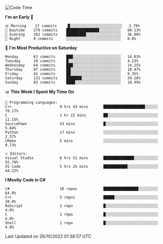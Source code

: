 <!--START_SECTION:waka-->
![Code Time](http://img.shields.io/badge/Code%20Time-878%20hrs%2038%20mins-blue)

**I'm an Early 🐤** 

```text
🌞 Morning    17 commits     █░░░░░░░░░░░░░░░░░░░░░░░░   3.79% 
🌆 Daytime    270 commits    ███████████████░░░░░░░░░░   60.13% 
🌃 Evening    162 commits    █████████░░░░░░░░░░░░░░░░   36.08% 
🌙 Night      0 commits      ░░░░░░░░░░░░░░░░░░░░░░░░░   0.0%

```
📅 **I'm Most Productive on Saturday** 

```text
Monday       63 commits     ███░░░░░░░░░░░░░░░░░░░░░░   14.03% 
Tuesday      19 commits     █░░░░░░░░░░░░░░░░░░░░░░░░   4.23% 
Wednesday    64 commits     ███░░░░░░░░░░░░░░░░░░░░░░   14.25% 
Thursday     47 commits     ██░░░░░░░░░░░░░░░░░░░░░░░   10.47% 
Friday       42 commits     ██░░░░░░░░░░░░░░░░░░░░░░░   9.35% 
Saturday     131 commits    ███████░░░░░░░░░░░░░░░░░░   29.18% 
Sunday       83 commits     ████░░░░░░░░░░░░░░░░░░░░░   18.49%

```


📊 **This Week I Spent My Time On** 

```text
💬 Programming Languages: 
C++                      9 hrs 43 mins       ███████████████████░░░░░░   79.17% 
C                        1 hr 22 mins        ██░░░░░░░░░░░░░░░░░░░░░░░   11.15% 
SourcePawn               43 mins             █░░░░░░░░░░░░░░░░░░░░░░░░   5.84% 
Python                   17 mins             ░░░░░░░░░░░░░░░░░░░░░░░░░   2.37% 
CMake                    5 mins              ░░░░░░░░░░░░░░░░░░░░░░░░░   0.73%

🔥 Editors: 
Visual Studio            6 hrs 51 mins       ██████████████░░░░░░░░░░░   55.78% 
VS Code                  5 hrs 25 mins       ███████████░░░░░░░░░░░░░░   44.22%

```

**I Mostly Code in C#** 

```text
C#                       16 repos            ████████████████░░░░░░░░░   64.0% 
C++                      5 repos             █████░░░░░░░░░░░░░░░░░░░░   20.0% 
ReScript                 1 repo              █░░░░░░░░░░░░░░░░░░░░░░░░   4.0% 
C                        1 repo              █░░░░░░░░░░░░░░░░░░░░░░░░   4.0% 
Shell                    1 repo              █░░░░░░░░░░░░░░░░░░░░░░░░   4.0%

```



 Last Updated on 26/10/2022 01:38:57 UTC
<!--END_SECTION:waka-->

